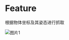 # Feature

 根据物体坐标及其姿态进行抓取

![图片1](https://user-images.githubusercontent.com/81625961/140939535-28d7d479-9af8-4ee8-8f8e-ade1296b8e76.gif)
